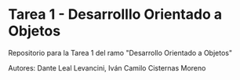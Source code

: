 # Tarea 1 - Desarrolllo Orientado a Objetos
Repositorio para la Tarea 1 del ramo "Desarrollo Orientado a Objetos" 

Autores: Dante Leal Levancini, Iván Camilo Cisternas Moreno